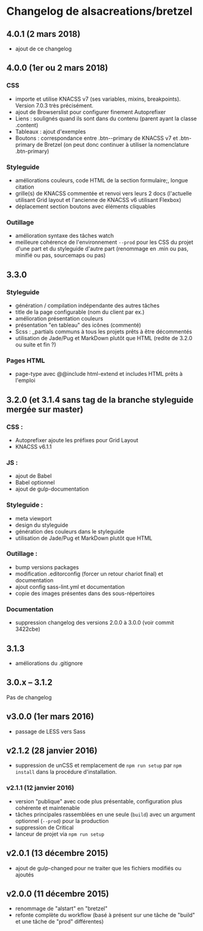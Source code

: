 # Changelog de alsacreations/bretzel

## 4.0.1 (2 mars 2018)

- ajout de ce changelog


## 4.0.0 (1er ou 2 mars 2018)

### CSS

- importe et utilise KNACSS v7 (ses variables, mixins, breakpoints). Version 7.0.3 très précisément.
- ajout de Browserslist pour configurer finement Autoprefixer
- Liens : soulignés quand ils sont dans du contenu (parent ayant la classe .content)
- Tableaux : ajout d'exemples
- Boutons : correspondance entre .btn--primary de KNACSS v7 et .btn-primary de Bretzel (on peut donc continuer à utiliser la nomenclature .btn-primary)

### Styleguide

- améliorations couleurs, code HTML de la section formulaire;, longue citation
- grille(s) de KNACSS commentée et renvoi vers leurs 2 docs (l'actuelle utilisant Grid layout et l'ancienne de KNACSS v6 utilisant Flexbox)
- déplacement section boutons avec éléments cliquables

### Outillage

- amélioration syntaxe des tâches watch
- meilleure cohérence de l'environnement `--prod` pour les CSS du projet d'une part et du styleguide d'autre part (renommage en .min ou pas, minifié ou pas, sourcemaps ou pas)


## 3.3.0

### Styleguide

- génération / compilation indépendante des autres tâches
- title de la page configurable (nom du client par ex.)
- amélioration présentation couleurs
- présentation "en tableau" des icônes (commenté)
- Scss : _partials communs à tous les projets prêts à être décommentés
- utilisation de Jade/Pug et MarkDown plutôt que HTML (redite de 3.2.0 ou suite et fin ?)

### Pages HTML

- page-type avec @@include html-extend et includes HTML prêts à l'emploi


## 3.2.0 (et 3.1.4 sans tag de la branche styleguide mergée sur master)

### CSS :

- Autoprefixer ajoute les préfixes pour Grid Layout
- KNACSS v6.1.1

### JS :

- ajout de Babel
- Babel optionnel
- ajout de gulp-documentation

### Styleguide :

- meta viewport
- design du styleguide
- génération des couleurs dans le styleguide
- utilisation de Jade/Pug et MarkDown plutôt que HTML

### Outillage :

- bump versions packages
- modification .editorconfig (forcer un retour chariot final) et documentation
- ajout config sass-lint.yml et documentation
- copie des images présentes dans des sous-répertoires

### Documentation

- suppression changelog des versions 2.0.0 à 3.0.0 (voir commit 3422cbe)

## 3.1.3

- améliorations du .gitignore


## 3.0.x – 3.1.2

Pas de changelog


## v3.0.0 (1er mars 2016)

- passage de LESS vers Sass


## v2.1.2 (28 janvier 2016)

- suppression de unCSS et remplacement de `npm run setup` par `npm install` dans la procédure d'installation.


### v2.1.1 (12 janvier 2016)

- version "publique" avec code plus présentable, configuration plus cohérente et maintenable
- tâches principales rassemblées en une seule (`build`) avec un argument optionnel (`--prod`) pour la production
- suppression de Critical
- lanceur de projet via `npm run setup`


## v2.0.1 (13 décembre 2015)

- ajout de gulp-changed pour ne traiter que les fichiers modifiés ou ajoutés


## v2.0.0 (11 décembre 2015)

- renommage de "alstart" en "bretzel"
- refonte complète du workflow (basé à présent sur une tâche de "build" et une tâche de "prod" différentes)
